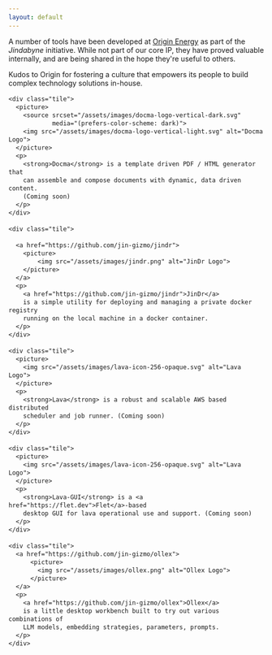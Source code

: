 ```yaml
---
layout: default
---
```


A number of tools have been developed at [Origin
Energy](https://www.originenergy.com.au) as part of the *Jindabyne* initiative.
While not part of our core IP, they have proved valuable internally, and are
being shared in the hope they're useful to others.

Kudos to Origin for fostering a culture that empowers its people to build
complex technology solutions in-house.

<div class="tiles-wrapper">

  <div class="tiles-grid">

    <div class="tile">
      <picture>
        <source srcset="/assets/images/docma-logo-vertical-dark.svg"
                media="(prefers-color-scheme: dark)">
        <img src="/assets/images/docma-logo-vertical-light.svg" alt="Docma Logo">
      </picture>
      <p>
        <strong>Docma</strong> is a template driven PDF / HTML generator that
        can assemble and compose documents with dynamic, data driven content.
        (Coming soon)
      </p>
    </div>

    <div class="tile">

      <a href="https://github.com/jin-gizmo/jindr">
        <picture>
            <img src="/assets/images/jindr.png" alt="JinDr Logo">
        </picture>
      </a>
      <p>
        <a href="https://github.com/jin-gizmo/jindr">JinDr</a>
        is a simple utility for deploying and managing a private docker registry
        running on the local machine in a docker container.
      </p>
    </div>

    <div class="tile">
      <picture>
        <img src="/assets/images/lava-icon-256-opaque.svg" alt="Lava Logo">
      </picture>
      <p>
        <strong>Lava</strong> is a robust and scalable AWS based distributed
        scheduler and job runner. (Coming soon)
      </p>
    </div>

    <div class="tile">
      <picture>
        <img src="/assets/images/lava-icon-256-opaque.svg" alt="Lava Logo">
      </picture>
      <p>
        <strong>Lava-GUI</strong> is a <a href="https://flet.dev">Flet</a>-based
        desktop GUI for lava operational use and support. (Coming soon)
      </p>
    </div>

    <div class="tile">
      <a href="https://github.com/jin-gizmo/ollex">
          <picture>
            <img src="/assets/images/ollex.png" alt="Ollex Logo">
          </picture>
      </a>
      <p>
        <a href="https://github.com/jin-gizmo/ollex">Ollex</a>
        is a little desktop workbench built to try out various combinations of
        LLM models, embedding strategies, parameters, prompts.
      </p>
    </div>

  </div>
</div>

